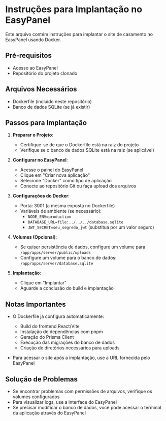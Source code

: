 # Instruções para Implantação no EasyPanel

Este arquivo contém instruções para implantar o site de casamento no EasyPanel usando Docker.

## Pré-requisitos

- Acesso ao EasyPanel
- Repositório do projeto clonado

## Arquivos Necessários

- Dockerfile (incluído neste repositório)
- Banco de dados SQLite (se já existir)

## Passos para Implantação

1. **Preparar o Projeto**:
   - Certifique-se de que o Dockerfile está na raiz do projeto
   - Verifique se o banco de dados SQLite está na raiz (se aplicável)

2. **Configurar no EasyPanel**:
   - Acesse o painel do EasyPanel
   - Clique em "Criar nova aplicação"
   - Selecione "Docker" como tipo de aplicação
   - Conecte ao repositório Git ou faça upload dos arquivos

3. **Configurações do Docker**:
   - Porta: 3001 (a mesma exposta no Dockerfile)
   - Variáveis de ambiente (se necessário):
     - `NODE_ENV=production`
     - `DATABASE_URL=file:../../../database.sqlite`
     - `JWT_SECRET=seu_segredo_jwt` (substitua por um valor seguro)

4. **Volumes (Opcional)**:
   - Se quiser persistência de dados, configure um volume para `/app/apps/server/public/uploads`
   - Configure um volume para o banco de dados: `/app/apps/server/database.sqlite`

5. **Implantação**:
   - Clique em "Implantar"
   - Aguarde a conclusão do build e implantação

## Notas Importantes

- O Dockerfile já configura automaticamente:
  - Build do frontend React/Vite
  - Instalação de dependências com pnpm
  - Geração do Prisma Client
  - Execução das migrações do banco de dados
  - Criação de diretórios necessários para uploads

- Para acessar o site após a implantação, use a URL fornecida pelo EasyPanel

## Solução de Problemas

- Se encontrar problemas com permissões de arquivos, verifique os volumes configurados
- Para visualizar logs, use a interface do EasyPanel
- Se precisar modificar o banco de dados, você pode acessar o terminal da aplicação através do EasyPanel
